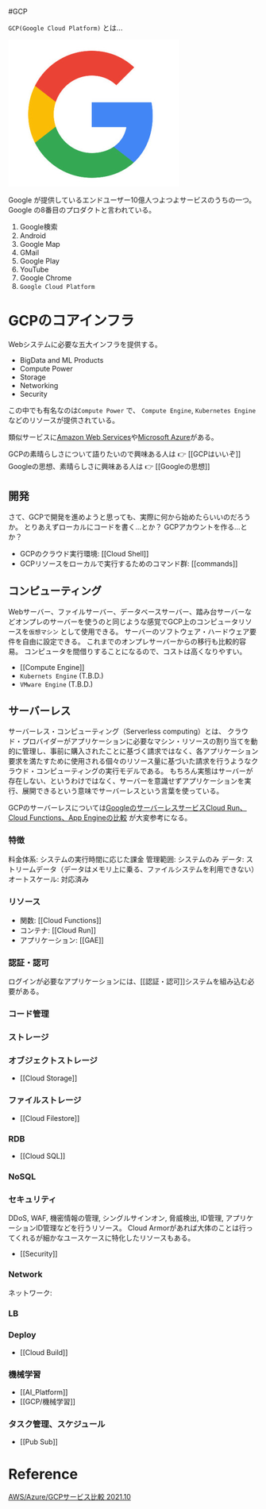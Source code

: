 #GCP 

`GCP(Google Cloud Platform)` とは...

![340*340](google.png.png)

Google が提供しているエンドユーザー10億人つよつよサービスのうちの一つ。
Google の8番目のプロダクトと言われている。

1. Google検索
2. Android
3. Google Map
4. GMail
5. Google Play
6. YouTube
7. Google Chrome
8. `Google Cloud Platform`

# GCPのコアインフラ

Webシステムに必要な五大インフラを提供する。

- BigData and ML Products
- Compute Power
- Storage
- Networking
- Security

この中でも有名なのは`Compute Power` で、
`Compute Engine`, `Kubernetes Engine` などのリソースが提供されている。

類似サービスに[Amazon Web Services](AWS)や[Microsoft Azure](https://azure.microsoft.com/ja-jp/)がある。

GCPの素晴らしさについて語りたいので興味ある人は 👉 [[GCPはいいぞ]]
Googleの思想、素晴らしさに興味ある人は 👉 [[Googleの思想]]

## 開発

さて、GCPで開発を進めようと思っても、実際に何から始めたらいいのだろうか。
とりあえずローカルにコードを書く...とか？
GCPアカウントを作る...とか？



- GCPのクラウド実行環境: [[Cloud Shell]]
- GCPリソースをローカルで実行するためのコマンド群: [[commands]]

## コンピューティング

Webサーバー、ファイルサーバー、データベースサーバー、踏み台サーバーなどオンプレのサーバーを使うのと同じような感覚でGCP上のコンピュータリソースを`仮想マシン` として使用できる。
サーバーのソフトウェア・ハードウェア要件を自由に設定できる。
これまでのオンプレサーバーからの移行も比較的容易。
コンピュータを間借りすることになるので、コストは高くなりやすい。

- [[Compute Engine]]
- `Kubernets Engine` (T.B.D.)
- `VMware Engine` (T.B.D.)

## サーバーレス

サーバーレス・コンピューティング（Serverless computing）とは、
クラウド・プロバイダーがアプリケーションに必要なマシン・リソースの割り当てを動的に管理し、事前に購入されたことに基づく請求ではなく、各アプリケーション要求を満たすために使用される個々のリソース量に基づいた請求を行うようなクラウド・コンピューティングの実行モデルである。
もちろん実態はサーバーが存在しない、というわけではなく、サーバーを意識せずアプリケーションを実行、展開できるという意味でサーバーレスという言葉を使っている。

GCPのサーバーレスについては[GoogleのサーバーレスサービスCloud Run、Cloud Functions、App Engineの比較](https://www.splunk.com/ja_jp/blog/devops/gcp-serverless-comparison.html) が大変参考になる。

### 特徴

料金体系: システムの実行時間に応じた課金
管理範囲: システムのみ
データ: ストリームデータ（データはメモリ上に乗る、ファイルシステムを利用できない）
オートスケール: 対応済み

### リソース

- 関数: [[Cloud Functions]]
- コンテナ: [[Cloud Run]]
- アプリケーション: [[GAE]]

### 認証・認可

ログインが必要なアプリケーションには、[[認証・認可]]システムを組み込む必要がある。

### コード管理

### ストレージ

### オブジェクトストレージ

- [[Cloud Storage]]

### ファイルストレージ

- [[Cloud Filestore]]

### RDB

- [[Cloud SQL]]

### NoSQL

### セキュリティ

DDoS, WAF, 機密情報の管理, シングルサインオン, 脅威検出, ID管理,  アプリケーションID管理などを行うリソース。
Cloud Armorがあれば大体のことは行ってくれるが細かなユースケースに特化したリソースもある。

- [[Security]]

### Network

ネットワーク: 

### LB

### Deploy 

- [[Cloud Build]]

### 機械学習

- [[AI_Platform]]
- [[GCP/機械学習]]

### タスク管理、スケジュール

- [[Pub Sub]]

# Reference

[AWS/Azure/GCPサービス比較 2021.10](https://qiita.com/hayao_k/items/906ac1fba9e239e08ae8)